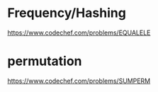 # Frequency/Hashing

https://www.codechef.com/problems/EQUALELE

# permutation

https://www.codechef.com/problems/SUMPERM
